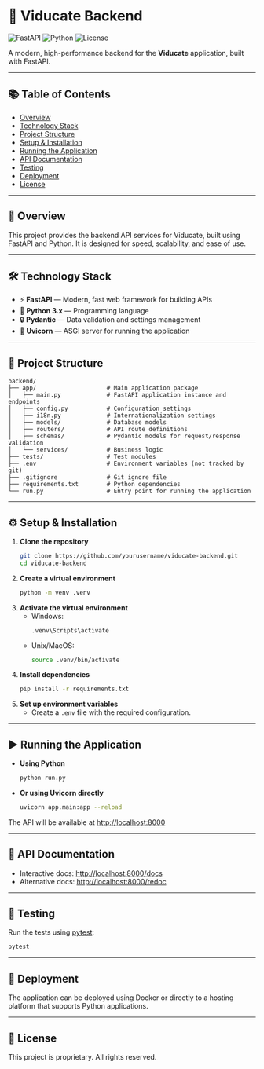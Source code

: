 # 🚀 Viducate Backend

![FastAPI](https://img.shields.io/badge/FastAPI-0.115.1-green?logo=fastapi)
![Python](https://img.shields.io/badge/Python-3.9%2B-blue?logo=python)
![License](https://img.shields.io/badge/License-Custom-lightgrey)

A modern, high-performance backend for the **Viducate** application, built with FastAPI.

---

## 📚 Table of Contents
- [Overview](#overview)
- [Technology Stack](#technology-stack)
- [Project Structure](#project-structure)
- [Setup & Installation](#setup--installation)
- [Running the Application](#running-the-application)
- [API Documentation](#api-documentation)
- [Testing](#testing)
- [Deployment](#deployment)
- [License](#license)

---

## 📝 Overview
This project provides the backend API services for Viducate, built using FastAPI and Python. It is designed for speed, scalability, and ease of use.

---

## 🛠️ Technology Stack

- ⚡ **FastAPI** — Modern, fast web framework for building APIs
- 🐍 **Python 3.x** — Programming language
- 🔒 **Pydantic** — Data validation and settings management
- 🚦 **Uvicorn** — ASGI server for running the application

---

## 📁 Project Structure

```text
backend/
├── app/                    # Main application package
│   ├── main.py             # FastAPI application instance and endpoints
│   ├── config.py           # Configuration settings
│   ├── i18n.py             # Internationalization settings
│   ├── models/             # Database models
│   ├── routers/            # API route definitions
│   ├── schemas/            # Pydantic models for request/response validation
│   └── services/           # Business logic
├── tests/                  # Test modules
├── .env                    # Environment variables (not tracked by git)
├── .gitignore              # Git ignore file
├── requirements.txt        # Python dependencies
└── run.py                  # Entry point for running the application
```

---

## ⚙️ Setup & Installation

1. **Clone the repository**
   ```bash
   git clone https://github.com/yourusername/viducate-backend.git
   cd viducate-backend
   ```
2. **Create a virtual environment**
   ```bash
   python -m venv .venv
   ```
3. **Activate the virtual environment**
   - Windows:
     ```bash
     .venv\Scripts\activate
     ```
   - Unix/MacOS:
     ```bash
     source .venv/bin/activate
     ```
4. **Install dependencies**
   ```bash
   pip install -r requirements.txt
   ```
5. **Set up environment variables**
   - Create a `.env` file with the required configuration.

---

## ▶️ Running the Application

- **Using Python**
  ```bash
  python run.py
  ```
- **Or using Uvicorn directly**
  ```bash
  uvicorn app.main:app --reload
  ```

The API will be available at [http://localhost:8000](http://localhost:8000)

---

## 📖 API Documentation

- Interactive docs: [http://localhost:8000/docs](http://localhost:8000/docs)
- Alternative docs: [http://localhost:8000/redoc](http://localhost:8000/redoc)

---

## 🧪 Testing

Run the tests using [pytest](https://docs.pytest.org/):

```bash
pytest
```

---

## 🚀 Deployment

The application can be deployed using Docker or directly to a hosting platform that supports Python applications.

---

## 📄 License

This project is proprietary. All rights reserved. 
